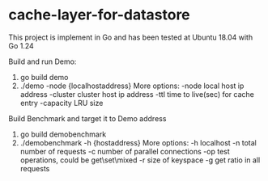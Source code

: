 # cache-layer-for-datastore
This project is implement in Go and has been tested at Ubuntu 18.04 with Go 1.24

Build and run Demo:
1. go build demo
2. ./demo -node {localhostaddress}
More options:
-node       local host ip address
-cluster    cluster host ip address
-ttl        time to live(sec) for cache entry
-capacity   LRU size


Build Benchmark and target it to Demo address
1. go build demobenchmark
2. ./demobenchmark -h {hostaddress}
More options:
-h  localhost 
-n  total number of requests 
-c  number of parallel connections
-op test operations, could be  get\set\mixed
-r  size of keyspace
-g  get ratio in all requests